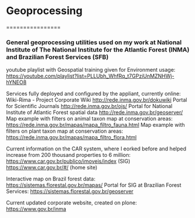 # Geoprocessing
================

### General geoprocessing utilities used on my work at National Institute of The National Institute for the Atlantic Forest **(INMA)** and Brazilian Forest Services **(SFB)**



youtube playlist with Geospatial training given for Environment usage:
https://youtube.com/playlist?list=PLLUbh_WhfRq_t7GPziUnMZNHWj-hYNEO8

Services fully deployed and configured by the appliant, currently online:
Wiki-Rima - Project Corporate Wiki
http://rede.inma.gov.br/dokuwiki
Portal for Scientific Journals
http://rede.inma.gov.br/ojs/
Portal for National Institute of Atlantic Forest spatial data
http://rede.inma.gov.br/geoserver/
Map example with filters on animal taxon map at conservation areas:
https://rede.inma.gov.br/mapas/mapa_filtro_fauna.html
Map example with filters on plant taxon map at conservation areas:
https://rede.inma.gov.br/mapas/mapa_filtro_flora.html

Current information on the CAR system, where I eorked before and helped increase from 200 thousand properties to 6 million:
https://www.car.gov.br/publico/imoveis/index (SIG)
https://www.car.gov.br/#/ (home site)


Interactive map on Brazil forest data:
https://sistemas.florestal.gov.br/mapas/
Portal for SIG at Brazilian Forest Services:
https://sistemas.florestal.gov.br/geoserver

Current updated corporate website, created on plone:
https://www.gov.br/inma


